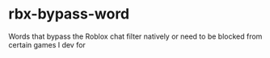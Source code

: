 # rbx-bypass-word
Words that bypass the Roblox chat filter natively or need to be blocked from certain games I dev for

